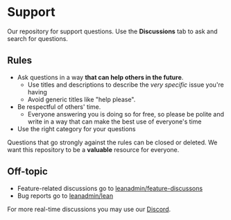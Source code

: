 # Support

Our repository for support questions. Use the **Discussions** tab to ask and search for questions.

## Rules

- Ask questions in a way **that can help others in the future**.
    - Use titles and descriptions to describe the *very specific* issue you're having
    - Avoid generic titles like "help please".
- Be respectful of others' time.
    - Everyone answering you is doing so for free, so please be polite and write in a way that can make the best use of everyone's time
- Use the right category for your questions

Questions that go strongly against the rules can be closed or deleted. We want this repository to be a **valuable** resource for everyone.

## Off-topic

- Feature-related discussions go to [leanadmin/feature-discussons](https://github.com/leanadmin/feature-discussions)
- Bug reports go to [leanadmin/lean](https://github.com/leanadmin/lean)

For more real-time discussions you may use our [Discord](https://lean-admin.dev/discord).
